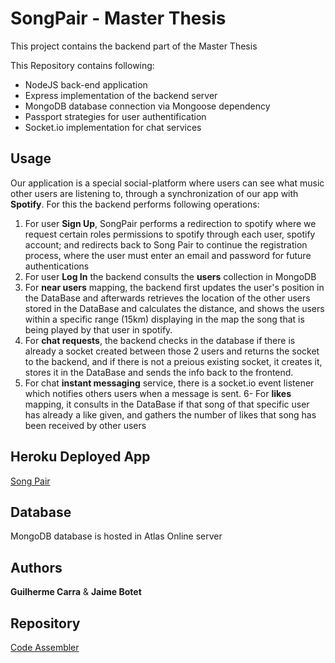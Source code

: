 # SongPair - Master Thesis

This project contains the backend part of the Master Thesis

This Repository contains following:

- NodeJS back-end application
- Express implementation of the backend server
- MongoDB database connection via Mongoose dependency
- Passport strategies for user authentification
- Socket.io implementation for chat services

## Usage

Our application is a special social-platform where users can see what music other users are listening to, through a synchronization of our app with **Spotify**.
For this the backend performs following operations:

1. For user **Sign Up**, SongPair performs a redirection to spotify where we request certain roles permissions to spotify through each user, spotify account; and redirects back to Song Pair to continue the registration process, where the user must enter an email and password for future authentications
2. For user **Log In** the backend consults the **users** collection in MongoDB
3. For **near users** mapping, the backend first updates the user's position in the DataBase and afterwards retrieves the location of the other users stored in the DataBase and calculates the distance, and shows the users within a specific range (15km) displaying in the map the song that is being played by that user in spotify.
4. For **chat requests**, the backend checks in the database if there is already a socket created between those 2 users and returns the socket to the backend, and if there is not a preious existing socket, it creates it, stores it in the DataBase and sends the info back to the frontend.
5. For chat **instant messaging** service, there is a socket.io event listener which notifies others users when a message is sent.
   6- For **likes** mapping, it consults in the DataBase if that song of that specific user has already a like given, and gathers the number of likes that song has been received by other users

## Heroku Deployed App

[Song Pair](https://songpair-backend.herokuapp.com/)

## Database

MongoDB database is hosted in Atlas Online server

## Authors

**Guilherme Carra** & **Jaime Botet**

## Repository

[Code Assembler](https://code.assemblerschool.com/guilherme-carra/Songpair-backend-TFM.git)
